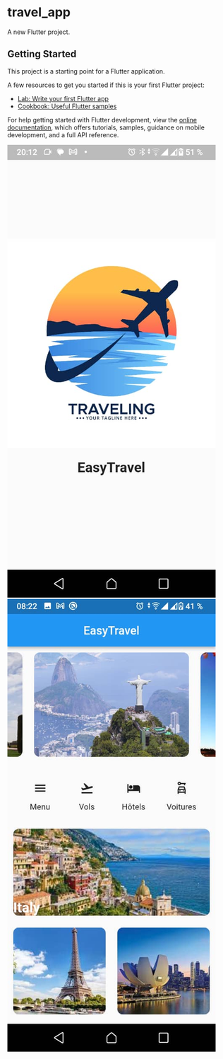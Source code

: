# travel_app

A new Flutter project.

## Getting Started

This project is a starting point for a Flutter application.

A few resources to get you started if this is your first Flutter project:

- [Lab: Write your first Flutter app](https://docs.flutter.dev/get-started/codelab)
- [Cookbook: Useful Flutter samples](https://docs.flutter.dev/cookbook)

For help getting started with Flutter development, view the
[online documentation](https://docs.flutter.dev/), which offers tutorials,
samples, guidance on mobile development, and a full API reference.

![cover](https://github.com/donia-fioklou/travel_app/blob/main/img/WhatsApp%20Image%202023-05-11%20at%2017.36.47.jpeg)
![cover](https://github.com/donia-fioklou/travel_app/blob/main/img/WhatsApp%20Image%202023-05-11%20at%2017.36.48.jpeg)
